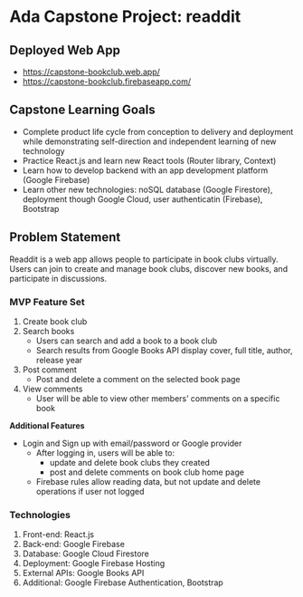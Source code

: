 # Ada Capstone Project: readdit

## Deployed Web App
- https://capstone-bookclub.web.app/
- https://capstone-bookclub.firebaseapp.com/

## Capstone Learning Goals

- Complete product life cycle from conception to delivery and deployment while demonstrating self-direction and independent learning of new technology
- Practice React.js and learn new React tools (Router library, Context)
- Learn how to develop backend with an app development platform (Google Firebase)
- Learn other new technologies: noSQL database (Google Firestore), deployment though Google Cloud, user authenticatin  (Firebase), Bootstrap

## Problem Statement 

Readdit is a web app allows people to participate in book clubs virtually. Users can join to create and manage book clubs, discover new books, and participate in discussions.

### MVP Feature Set
1. Create book club
2. Search books
    - Users can search and add a book to a book club
    - Search results from Google Books API display cover, full title, author, release year
3. Post comment
    - Post and delete a comment on the selected book page
4. View comments
    - User will be able to view other members’ comments on a specific book

**Additional Features**
- Login and Sign up with email/password or Google provider
    - After logging in, users will be able to:
        - update and delete book clubs they created
        - post and delete comments on book club home page
    - Firebase rules allow reading data, but not update and delete operations if user not logged

### Technologies
1. Front-end: React.js
2. Back-end: Google Firebase
3. Database: Google Cloud Firestore 
4. Deployment: Google Firebase Hosting
5. External APIs: Google Books API
6. Additional: Google Firebase Authentication, Bootstrap

